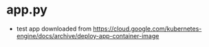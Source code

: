 # app.py
  - test app downloaded from https://cloud.google.com/kubernetes-engine/docs/archive/deploy-app-container-image
